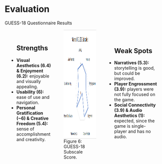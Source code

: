 # Evaluation

<p class='slide-subtitle'>GUESS-18 Questionnaire Results</p>

<div class='section-wrapper'>

  <div
    class='text-wrapper grey-shadow rounded-md fade-out-vclick hide-before-click-vclick'
    v-click='+1'
    v-motion
    :initial='{ x: +80 }'
    :enter='{ x: 0 }'
  >
    <ul class='flex-list none'>
      <h2>Strengths</h2>
      <li class='check'>
        <strong>Visual Aesthetics (6.4) & Enjoyment (6.2):</strong> enjoyable and visually appealing.
      </li>
      <li class='check'>
        <strong>Usability (6):</strong> ease of use and navigation.
      </li>
      <li class='check'>
        <strong>Personal Gratification (~6) & Creative Freedom (5.4):</strong> sense of accomplishment and creativity.
      </li>
    </ul>
  </div>
  <div class='img-caption-wrapper'>
    <div class='img-wrapper grey-shadow rounded-md'>
      <img src='../../assets/images/evaluation/guess.png' class='rounded-md'/>
    </div>
    <span>Figure 6: GUESS-18 Subscale Score.</span>
  </div>
  <div
    class='text-wrapper grey-shadow rounded-md'
    v-click='+2'
    v-motion
    :initial='{ x: -80 }'
    :enter='{ x: 0 }'
  >
    <ul class='flex-list none'>
      <h2>Weak Spots</h2>
      <li class='warn'>
        <strong>Narratives (5.3):</strong> storytelling is good, but could be improved.
      </li>
      <!-- I placed narratives at weak spots because some players asked for more information, especially regarding superposition -->
      <li class='warn'>
        <strong>Player Engrossment (3.9):</strong> players were not fully focused on the game.
      </li>
      <li class='warn'>
        <strong>Social Connectivity (3.9) & Audio Aesthetics (1):</strong> expected, since the game is single-player and has no audio.
      </li>
    </ul>
  </div>
</div>

<style>
  .section-wrapper {
    display: flex;
    flex-direction: row;
    justify-content: space-around;
    align-items: start;
    column-gap: 20px;
  }

  .img-wrapper {
    max-width: 600px;
    height: 350px;
    display: flex;
    justify-content: center;
  }

  .text-wrapper {
    display: flex;
    flex-direction: column;
    justify-content: center;
    max-height: 350px;
    max-width: 350px;
    padding: 1em;
  }
</style>
